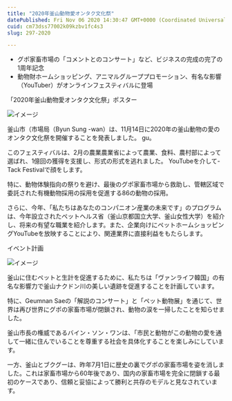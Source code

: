 ```yaml
---
title: "2020年釜山動物愛オンタク文化祭"
datePublished: Fri Nov 06 2020 14:30:47 GMT+0000 (Coordinated Universal Time)
cuid: cm73dss77002k09kzbv1fc4s3
slug: 297-2020

---
```



- グポ家畜市場の「コメントとのコンサート」など、ビジネスの完成の完了の1周年記念
- 動物財ホームショッピング、アニマルグループプロモーション、有名な影響（YouTuber）がオンラインフェスティバルに登場

「2020年釜山動物愛オンタク文化祭」ポスター

![イメージ](https://cdn.hashnode.com/res/hashnode/image/upload/v1739453658589/879952cf-7213-4099-b5a4-2c23a4fe1fe1.png)

釜山市（市場局（Byun Sung -wan）は、11月14日に2020年の釜山動物の愛のオンタク文化祭を開催することを発表しました。 gu。

このフェスティバルは、2月の農業農業省によって農業、食料、農村部によって選ばれ、1億回の獲得を支援し、形式の形式を逃れました。 YouTubeを介して-Tack Festivalで顔をします。

特に、動物体験指向の祭りを避け、最後のグポ家畜市場から救助し、管轄区域で委託された有機動物採用の採用を促進する86の動物の採用。

さらに、今年、「私たちはあなたのコンパニオン産業の未来です」のプログラムは、今年設立されたペットヘルス省（釜山京都国立大学、釜山女性大学）を紹介し、将来の有望な職業を紹介します。また、企業向けにペットホームショッピングYouTubeを放映することにより、関連業界に直接利益をもたらします。

イベント計画

![イメージ](https://cdn.hashnode.com/res/hashnode/image/upload/v1739453660945/8f9e06a1-2ac4-46b9-af51-349662594d56.png)

釜山に住むペットと生計を促進するために、私たちは「ヴァンライフ韓国」の有名な影響力で釜山ナクドン川の美しい遺跡を促進することを計画しています。

特に、Geumnan Saeの「解説のコンサート」と「ペット動物展」を通じて、世界は再び世界にグポの家畜市場が閉鎖され、動物の涙を一掃したことを知らせました。

釜山市長の権威であるバイン・ソン・ワンは、「市民と動物がこの動物の愛を通して一緒に住んでいることを尊重する社会を具体化することを楽しみにしています。

一方、釜山とブクグーは、昨年7月1日に歴史の裏でグポの家畜市場を姿を消しました。これは家畜市場から60年後であり、国内の家畜市場を完全に閉鎖する最初のケースであり、信頼と妥協によって勝利と共存のモデルと見なされています。